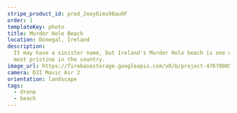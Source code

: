 ```yaml
---
stripe_product_id: prod_Joey6ims98au0F
order: 1
templateKey: photo
title: Murder Hole Beach
location: Donegal, Ireland
description:
  It may have a sinister name, but Ireland's Murder Hole beach is one of the
  most pristine in the country.
image_url: https://firebasestorage.googleapis.com/v0/b/project-4767000521921178323.appspot.com/o/photography%2FMurderHoleBeach.jpg?alt=media&token=ab9c7a19-a2f7-47fb-8062-7a2dc1925252
camera: DJI Mavic Air 2
orientation: landscape
tags:
  - drone
  - beach
---
```

